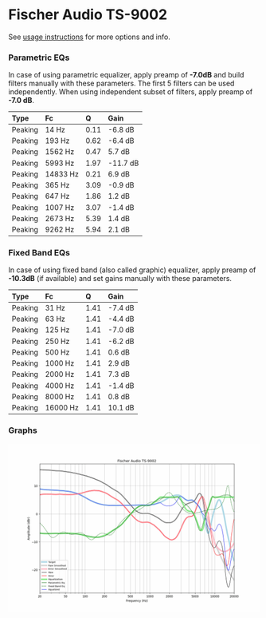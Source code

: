 # Fischer Audio TS-9002
See [usage instructions](https://github.com/jaakkopasanen/AutoEq#usage) for more options and info.

### Parametric EQs
In case of using parametric equalizer, apply preamp of **-7.0dB** and build filters manually
with these parameters. The first 5 filters can be used independently.
When using independent subset of filters, apply preamp of **-7.0 dB**.

| Type    | Fc       |    Q | Gain     |
|:--------|:---------|:-----|:---------|
| Peaking | 14 Hz    | 0.11 | -6.8 dB  |
| Peaking | 193 Hz   | 0.62 | -6.4 dB  |
| Peaking | 1562 Hz  | 0.47 | 5.7 dB   |
| Peaking | 5993 Hz  | 1.97 | -11.7 dB |
| Peaking | 14833 Hz | 0.21 | 6.9 dB   |
| Peaking | 365 Hz   | 3.09 | -0.9 dB  |
| Peaking | 647 Hz   | 1.86 | 1.2 dB   |
| Peaking | 1007 Hz  | 3.07 | -1.4 dB  |
| Peaking | 2673 Hz  | 5.39 | 1.4 dB   |
| Peaking | 9262 Hz  | 5.94 | 2.1 dB   |

### Fixed Band EQs
In case of using fixed band (also called graphic) equalizer, apply preamp of **-10.3dB**
(if available) and set gains manually with these parameters.

| Type    | Fc       |    Q | Gain    |
|:--------|:---------|:-----|:--------|
| Peaking | 31 Hz    | 1.41 | -7.4 dB |
| Peaking | 63 Hz    | 1.41 | -4.4 dB |
| Peaking | 125 Hz   | 1.41 | -7.0 dB |
| Peaking | 250 Hz   | 1.41 | -6.2 dB |
| Peaking | 500 Hz   | 1.41 | 0.6 dB  |
| Peaking | 1000 Hz  | 1.41 | 2.9 dB  |
| Peaking | 2000 Hz  | 1.41 | 7.3 dB  |
| Peaking | 4000 Hz  | 1.41 | -1.4 dB |
| Peaking | 8000 Hz  | 1.41 | 0.8 dB  |
| Peaking | 16000 Hz | 1.41 | 10.1 dB |

### Graphs
![](./Fischer%20Audio%20TS-9002.png)